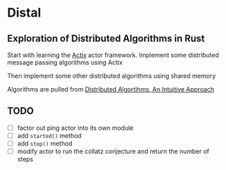 # Distal
## Exploration of Distributed Algorithms in Rust

Start with learning the [Actix](https://github.com/actix/actix) actor framework.
Implement some distributed message passing algorithms using Actix 

Then implement some other distributed algorithms using shared memory

Algorithms are pulled from [Distributed Algortihms, An Intuitive Approach](https://mitpress.mit.edu/9780262037662/distributed-algorithms/)

## TODO
- [ ] factor out ping actor into its own module
- [ ] add `started()` method
- [ ] add `stop()` method
- [ ] modify actor to run the collatz conjecture and return the number of steps
